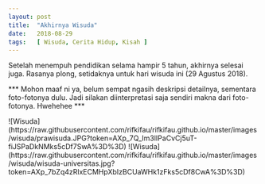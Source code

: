 ```yaml
---
layout: post
title:  "Akhirnya Wisuda"
date:   2018-08-29
tags:   [ Wisuda, Cerita Hidup, Kisah ]
---
```


<p class="intro"><span class="dropcap">S</span>etelah menempuh pendidikan selama hampir 5 tahun, akhirnya selesai juga. Rasanya plong, setidaknya untuk hari wisuda ini (29 Agustus 2018).</p>
<p>*** Mohon maaf ni ya, belum sempat ngasih deskripsi detailnya, sementara foto-fotonya dulu. Jadi silakan diinterpretasi saja sendiri makna dari foto-fotonya. Hwehehee ***</p>
![Wisuda](https://raw.githubusercontent.com/rifkifau/rifkifau.github.io/master/images/wisuda/prawisuda.JPG?token=AXp_7Q_Im3lIPaCvCj5uT-fiJSPaDkNMks5cDf7SwA%3D%3D)
![Wisuda](https://raw.githubusercontent.com/rifkifau/rifkifau.github.io/master/images/wisuda/wisuda-universitas.jpg?token=AXp_7bZq4zRlxECMHpXbIzBCUaWHk1zFks5cDf8CwA%3D%3D)
